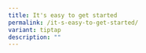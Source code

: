 ```yaml
---
title: It's easy to get started
permalink: /it-s-easy-to-get-started/
variant: tiptap
description: ""
---
```

